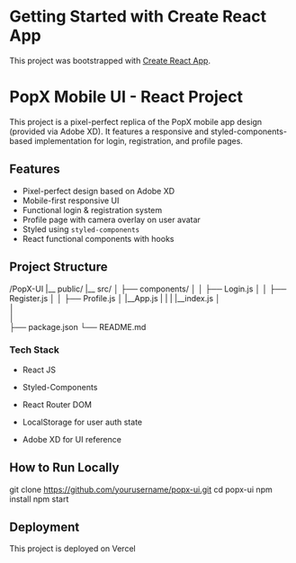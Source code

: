 # Getting Started with Create React App

This project was bootstrapped with [Create React App](https://github.com/facebook/create-react-app).

# PopX Mobile UI - React Project

This project is a pixel-perfect replica of the PopX mobile app design (provided via Adobe XD). It features a responsive and styled-components-based implementation for login, registration, and profile pages.

##  Features

-  Pixel-perfect design based on Adobe XD
-  Mobile-first responsive UI
-  Functional login & registration system
-  Profile page with camera overlay on user avatar
-  Styled using `styled-components`
-  React functional components with hooks

##  Project Structure

/PopX-UI
|__ public/
|__ src/
│   ├── components/
│   │   ├── Login.js
│   │   ├── Register.js
│   │   ├── Profile.js
│   |__App.js
|   |
|   |__index.js
│   
│   
│   
├── package.json
└── README.md

### Tech Stack
* React JS

* Styled-Components

* React Router DOM

* LocalStorage for user auth state

* Adobe XD for UI reference

## How to Run Locally
git clone https://github.com/yourusername/popx-ui.git
cd popx-ui
npm install
npm start

## Deployment
This project is deployed on Vercel
